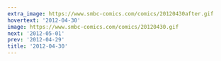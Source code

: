 ```yaml
---
extra_image: https://www.smbc-comics.com/comics/20120430after.gif
hovertext: '2012-04-30'
image: https://www.smbc-comics.com/comics/20120430.gif
next: '2012-05-01'
prev: '2012-04-29'
title: '2012-04-30'
---
```

